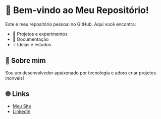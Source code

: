 # 🏡 Bem-vindo ao Meu Repositório!

Este é meu repositório pessoal no GitHub. Aqui você encontra:

- 🚀 Projetos e experimentos
- 📄 Documentação
- 💡 Ideias e estudos

## 📌 Sobre mim
Sou um desenvolvedor apaixonado por tecnologia e adoro criar projetos incríveis!

## 🌐 Links
- [Meu Site](https://thiagoofc.github.io/cv)
- [LinkedIn](https://www.linkedin.com/in/thiago-oliveira-771006235)
